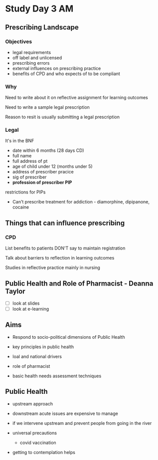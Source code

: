 # Study Day 3 AM

## Prescribing Landscape

### Objectives

- legal requirements
- off label and unlicensed
- prescribing errors
- external influences on prescribing practice
- benefits of CPD and who expects of to be compliant

### Why

Need to write about it on reflective assignment for learning outcomes

Need to write a sample legal prescription

Reason to resit is usually submitting a legal prescription

### Legal

It's in the BNF

- date within 6 months (28 days CD)
- full name
- full address of pt
- age of child under 12 (months under 5)
- address of prescriber pracice
- sig of prescriber
- **profession of prescriber PIP**

restrictions for PIPs

- Can't prescribe treatment for addiction - diamorphine, dipipanone, cocaine

## Things that can influence prescribing

### CPD

List benefits to patients
DON'T say to maintain registration

Talk about barriers to reflection in learning outcomes

Studies in reflective practice mainly in nursing

## Public Health and Role of Pharmacist - Deanna Taylor

- [ ] look at slides
- [ ] look at e-learning

## Aims

- Respond to socio-political dimensions of Public Health

- key principles in public health
- loal and national drivers
- role of pharmacist
- basic health needs assessment techniques

## Public Health

- upstream approach
- downstream acute issues are expensive to manage
- if we intervene upstream and prevent people from going in the river

- universal precautions
  - covid vaccination
- getting to contemplation helps